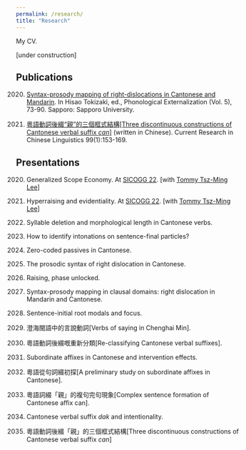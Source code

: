 ```yaml
---
permalink: /research/
title: "Research"
---
```


My CV.

[under construction]
## Publications

2020. [Syntax-prosody mapping of right-dislocations in Cantonese and Mandarin](https://sapporo-u.repo.nii.ac.jp/?action=repository_uri&item_id=7728&file_id=22&file_no=1). In Hisao Tokizaki, ed., Phonological Externalization (Vol. 5), 73-90. Sapporo: Sapporo University.

2020. [粵語動詞後綴“親”的三個框式結構[Three discontinuous constructions of Cantonese verbal suffix *can*]](http://www.cuhk.edu.hk/ics/clrc/crcl_99_1/yip.pdf) (written in Chinese). Current Research in Chinese Linguistics 99(1):153-169.


## Presentations

2020. Generalized Scope Economy. At [SICOGG 22](http://2020.sicogg.or.kr/). [with [Tommy Tsz-Ming Lee](https://tszminglee.github.io/)]

2020. Hyperraising and evidentiality. At [SICOGG 22](http://2020.sicogg.or.kr/). [with [Tommy Tsz-Ming Lee](https://tszminglee.github.io/)]

2020. Syllable deletion and morphological length in Cantonese verbs. 

2020. How to identify intonations on sentence-final particles? 

2020. Zero-coded passives in Cantonese. 

2020. The prosodic syntax of right dislocation in Cantonese. 

2020. Raising, phase unlocked. 

2020. Syntax-prosody mapping in clausal domains: right dislocation in Mandarin and Cantonese. 

2019. Sentence-initial root modals and focus.

2019. 澄海閩語中的言說動詞[Verbs of saying in Chenghai Min].

2019. 粵語動詞後綴嘅重新分類[Re-classifying Cantonese verbal suffixes]. 

2019. Subordinate affixes in Cantonese and intervention effects. 

2019. 粵語從句詞綴初探[A preliminary study on subordinate affixes in Cantonese].

2018. 粵語詞綴「親」的複句完句現象[Complex sentence formation of Cantonese affix can].

2018. Cantonese verbal suffix *dak* and intentionality. 

2017. 粵語動詞後綴「親」的三個框式結構[Three discontinuous constructions of Cantonese verbal suffix *can*] 





